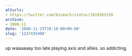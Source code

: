```yaml
---
alturls:
- https://twitter.com/bismark/status/1019263159
archive:
- 2008-11
date: '2008-11-23T10:18:08+00:00'
slug: '1227435488'
---
```


up waaaaaay too late playing axis and allies. so addicting.

